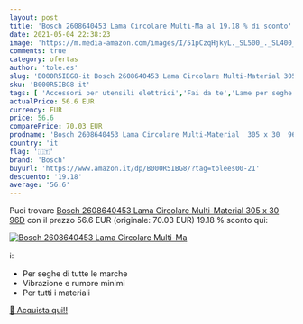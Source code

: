```yaml
---
layout: post
title: 'Bosch 2608640453 Lama Circolare Multi-Ma al 19.18 % di sconto'
date: 2021-05-04 22:38:23
image: 'https://m.media-amazon.com/images/I/51pCzqHjkyL._SL500_._SL400_.jpg'
comments: true
category: ofertas
author: 'tole.es'
slug: 'B000R5IBG8-it Bosch 2608640453 Lama Circolare Multi-Material 305 x 30 96D'
sku: 'B000R5IBG8-it'
tags: [ 'Accessori per utensili elettrici','Fai da te','Lame per seghe circolari','Lame per utensili elettrici','Utensili elettrici e a mano','bosch', ]
actualPrice: 56.6 EUR
currency: EUR
price: 56.6
comparePrice: 70.03 EUR
prodname: 'Bosch 2608640453 Lama Circolare Multi-Material  305 x 30  96D'
country: 'it'
flag: '🇮🇹'
brand: 'Bosch'
buyurl: 'https://www.amazon.it/dp/B000R5IBG8/?tag=tolees00-21'
descuento: '19.18'
average: '56.6'
---
```


Puoi trovare [Bosch 2608640453 Lama Circolare Multi-Material  305 x 30  96D](https://www.amazon.it/dp/B000R5IBG8/?tag=tolees00-21) con il prezzo 56.6 EUR (originale: 70.03 EUR) 19.18 % sconto qui:

[![Bosch 2608640453 Lama Circolare Multi-Ma](https://m.media-amazon.com/images/I/51pCzqHjkyL._SL500_._SL400_.jpg)](https://www.amazon.it/dp/B000R5IBG8/?tag=tolees00-21)

ℹ️:

- Per seghe di tutte le marche
- Vibrazione e rumore minimi
- Per tutti i materiali

[🛒 Acquista qui!!](https://www.amazon.it/dp/B000R5IBG8/?tag=tolees00-21)
